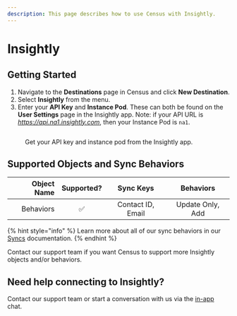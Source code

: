 ```yaml
---
description: This page describes how to use Census with Insightly.
---
```


# Insightly

## Getting Started

1. Navigate to the **Destinations** page in Census and click **New Destination**.
2. Select **Insightly** from the menu.
3. Enter your **API Key** and **Instance Pod**. These can both be found on the **User Settings** page in the Insightly app. Note: if your API URL is _https://api.na1.insightly.com_, then your Instance Pod is `na1`.

<figure><img src="../.gitbook/assets/insightly.png" alt=""><figcaption><p>Get your API key and instance pod from the Insightly app.</p></figcaption></figure>

## Supported Objects and Sync Behaviors <a href="#supported-objects-and-sync-behaviors" id="supported-objects-and-sync-behaviors"></a>

| **Object Name** | **Supported?** |   **Sync Keys**   |   **Behaviors**  |
| --------------: | :------------: | :---------------: | :--------------: |
|       Behaviors |        ✅       | Contact ID, Email | Update Only, Add |

{% hint style="info" %}
Learn more about all of our sync behaviors in our [Syncs](../syncs/overview.md) documentation.
{% endhint %}

Contact our support team if you want Census to support more Insightly objects and/or behaviors.

## Need help connecting to Insightly?

Contact our support team or start a conversation with us via the [in-app](https://app.getcensus.com) chat.
